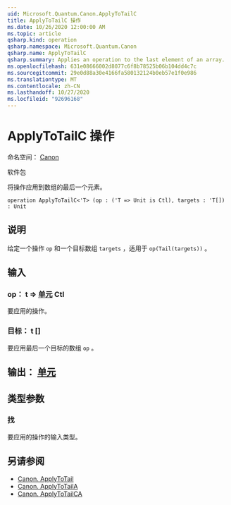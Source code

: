 ```yaml
---
uid: Microsoft.Quantum.Canon.ApplyToTailC
title: ApplyToTailC 操作
ms.date: 10/26/2020 12:00:00 AM
ms.topic: article
qsharp.kind: operation
qsharp.namespace: Microsoft.Quantum.Canon
qsharp.name: ApplyToTailC
qsharp.summary: Applies an operation to the last element of an array.
ms.openlocfilehash: 631e08666002d8077c6f8b78525b06b104dd4c7c
ms.sourcegitcommit: 29e0d88a30e4166fa580132124b0eb57e1f0e986
ms.translationtype: MT
ms.contentlocale: zh-CN
ms.lasthandoff: 10/27/2020
ms.locfileid: "92696168"
---
```

# <a name="applytotailc-operation"></a>ApplyToTailC 操作

命名空间： [Canon](xref:Microsoft.Quantum.Canon)

软件包 [](https://nuget.org/packages/)


将操作应用到数组的最后一个元素。

```qsharp
operation ApplyToTailC<'T> (op : ('T => Unit is Ctl), targets : 'T[]) : Unit
```


## <a name="description"></a>说明

给定一个操作 `op` 和一个目标数组 `targets` ，适用于 `op(Tail(targets))` 。

## <a name="input"></a>输入

### <a name="op--t--unit-ctl"></a>op： t => [单元](xref:microsoft.quantum.lang-ref.unit) Ctl

要应用的操作。


### <a name="targets--t"></a>目标： t []

要应用最后一个目标的数组 `op` 。



## <a name="output--unit"></a>输出： [单元](xref:microsoft.quantum.lang-ref.unit)



## <a name="type-parameters"></a>类型参数

### <a name="t"></a>找

要应用的操作的输入类型。

## <a name="see-also"></a>另请参阅

- [Canon. ApplyToTail](xref:Microsoft.Quantum.Canon.ApplyToTail)
- [Canon. ApplyToTailA](xref:Microsoft.Quantum.Canon.ApplyToTailA)
- [Canon. ApplyToTailCA](xref:Microsoft.Quantum.Canon.ApplyToTailCA)